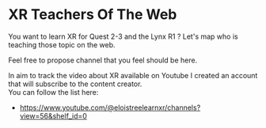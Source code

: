 # XR Teachers Of The Web
You want to learn XR for Quest 2-3 and the Lynx R1 ? Let's map who is teaching those topic on the web.

Feel free to propose channel that you feel should be here.

In aim to track the video about XR available on Youtube I created an account that will subscribe to the content creator.  
You can follow the list here:
- https://www.youtube.com/@eloistreelearnxr/channels?view=56&shelf_id=0
